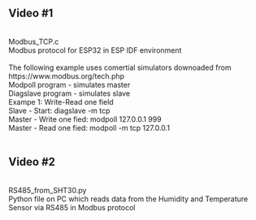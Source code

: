 <h2> Video #1 </h2><br>
Modbus_TCP.c <br>
Modbus protocol for ESP32 in ESP IDF environment  <br>
 <br>
The following example uses comertial simulators downoaded from https://www.modbus.org/tech.php  <br>
Modpoll program   - simulates master  <br>
Diagslave program - simulates slave  <br>
Exampe 1: Write-Read one field   <br>
Slave 	- Start: 				diagslave -m tcp  <br>
Master 	- Write one fied:		modpoll 127.0.0.1 999  <br>
Master 	- Read one fied:		modpoll -m tcp 127.0.0.1  <br><br>
<h2> Video #2 </h2><br>
RS485_from_SHT30.py <br>
Python file on PC which reads data from the Humidity and Temperature Sensor via RS485 in Modbus protocol
